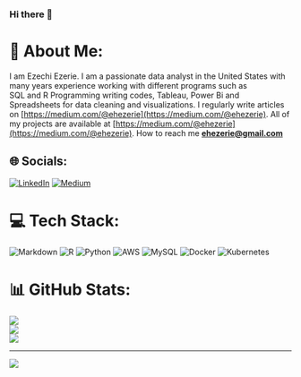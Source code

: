 ### Hi there 👋
# 💫 About Me:
I am Ezechi Ezerie. I am a passionate data analyst in the United States with many years experience working with different programs such as <br>SQL and R Programming writing codes, Tableau, Power Bi and Spreadsheets for data cleaning and visualizations. I regularly write articles on [https://medium.com/@ehezerie](https://medium.com/@ehezerie). All of my projects are available at [https://medium.com/@ehezerie](https://medium.com/@ehezerie). How to reach me **ehezerie@gmail.com**


## 🌐 Socials:
[![LinkedIn](https://img.shields.io/badge/LinkedIn-%230077B5.svg?logo=linkedin&logoColor=white)](https://linkedin.com/in/ezechi-ezerie) [![Medium](https://img.shields.io/badge/Medium-12100E?logo=medium&logoColor=white)](https://medium.com/@https://medium.com/@ehezerie) 

# 💻 Tech Stack:
![Markdown](https://img.shields.io/badge/markdown-%23000000.svg?style=for-the-badge&logo=markdown&logoColor=white) ![R](https://img.shields.io/badge/r-%23276DC3.svg?style=for-the-badge&logo=r&logoColor=white) ![Python](https://img.shields.io/badge/python-3670A0?style=for-the-badge&logo=python&logoColor=ffdd54) ![AWS](https://img.shields.io/badge/AWS-%23FF9900.svg?style=for-the-badge&logo=amazon-aws&logoColor=white) ![MySQL](https://img.shields.io/badge/mysql-%2300f.svg?style=for-the-badge&logo=mysql&logoColor=white) ![Docker](https://img.shields.io/badge/docker-%230db7ed.svg?style=for-the-badge&logo=docker&logoColor=white) ![Kubernetes](https://img.shields.io/badge/kubernetes-%23326ce5.svg?style=for-the-badge&logo=kubernetes&logoColor=white)
# 📊 GitHub Stats:
![](https://github-readme-stats.vercel.app/api?username=eezechi&theme=dark&hide_border=false&include_all_commits=false&count_private=false)<br/>
![](https://github-readme-streak-stats.herokuapp.com/?user=eezechi&theme=dark&hide_border=false)<br/>
![](https://github-readme-stats.vercel.app/api/top-langs/?username=eezechi&theme=dark&hide_border=false&include_all_commits=false&count_private=false&layout=compact)

---
[![](https://visitcount.itsvg.in/api?id=eezechi&icon=0&color=0)](https://visitcount.itsvg.in)

<!-- Proudly created with GPRM ( https://gprm.itsvg.in ) -->
<!--
**eezechi/eezechi** is a ✨ _special_ ✨ repository because its `README.md` (this file) appears on your GitHub profile.
